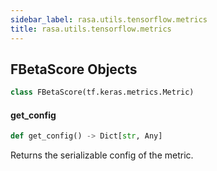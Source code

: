 ```yaml
---
sidebar_label: rasa.utils.tensorflow.metrics
title: rasa.utils.tensorflow.metrics
---
```

## FBetaScore Objects

```python
class FBetaScore(tf.keras.metrics.Metric)
```

#### get\_config

```python
def get_config() -> Dict[str, Any]
```

Returns the serializable config of the metric.

